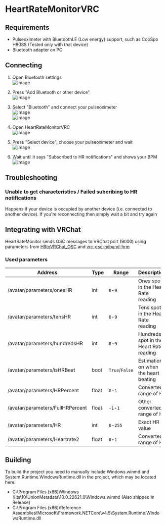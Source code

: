 # HeartRateMonitorVRC
## Requirements
- Pulseoximeter with BluetoothLE (Low energy) support, such as CooSpo H808S (Tested only with that device)
- Bluetooth adapter on PC

## Connecting
1. Open Bluetooth settings\
![image](https://github.com/user-attachments/assets/3b259898-fb43-4bc2-8c2b-a12200d68541)
2. Press "Add Bluetooth or other device"\
![image](https://github.com/user-attachments/assets/c98dfda8-ed66-41c8-9ebc-2fccf2b297db)
3. Select "Bluetooth" and connect your pulseoximeter\
![image](https://github.com/user-attachments/assets/27b27978-246f-4d32-a929-4e5cc1329226)
\
![image](https://github.com/user-attachments/assets/b8689d3b-2438-49e4-b231-0220a1a053b8)
5. Open HeartRateMonitorVRC\
![image](https://github.com/user-attachments/assets/429bb415-a4cd-47a3-b802-13b7df5e4cb0)

6. Press "Select device", choose your pulseoximeter and wait\
![image](https://github.com/user-attachments/assets/e4c47c26-4a51-465c-b12e-dda8529ad2ce)
7. Wait until it says "Subscribed to HR notifications" and shows your BPM\
![image](https://github.com/user-attachments/assets/8e7f610d-4455-40b9-81c0-a023e755df69)

## Troubleshooting
### Unable to get characteristics / Failed subcribing to HR notifications
Happens if your device is occupied by another device (i.e. connected to another device). If you're reconnecting then simply wait a bit and try again

## Integrating with VRChat
HeartRateMonitor sends OSC messages to VRChat port (9000) using parameters from [HRtoVRChat_OSC](https://github.com/200Tigersbloxed/HRtoVRChat_OSC/blob/main/AvatarSetup.md#supported-parameters) and [vrc-osc-miband-hrm](https://github.com/vard88508/vrc-osc-miband-hrm)
### Used parameters
| Address | Type | Range | Description |
| ------- | ---- | ----- | ----------- |
| /avatar/parameters/onesHR | int | `0`-`9` | Ones spot in the Heart Rate reading |
| /avatar/parameters/tensHR | int | `0`-`9` | Tens spot in the Heart Rate reading |
| /avatar/parameters/hundredsHR | int | `0`-`9` | Hundreds spot in the Heart Rate reading |
| /avatar/parameters/isHRBeat | bool | `True`/`False` | Estimation on when the heart is beating |
| /avatar/parameters/HRPercent | float | `0`-`1` | Converted range of HR |
| /avatar/parameters/FullHRPercent | float | `-1`-`1` | Other converted range of HR |
| /avatar/parameters/HR | int | `0`-`255` | Exact HR value |
| /avatar/parameters/Heartrate2  | float | `0`-`1` | Converted range of HR |

## Building
To build the project you need to manually include Windows.winmd and System.Runtime.WindowsRuntime.dll in the project, which may be located here:
- C:\Program Files (x86)\Windows Kits\10\UnionMetadata\10.0.22621.0\Windows.winmd (Also shipped in Release)
- C:\Program Files (x86)\Reference Assemblies\Microsoft\Framework\.NETCore\v4.5\System.Runtime.WindowsRuntime.dll
